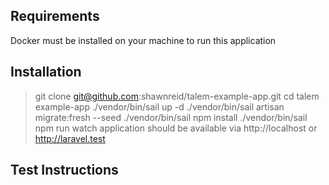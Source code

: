 ## Requirements
Docker must be installed on your machine to run this application

## Installation 

> git clone git@github.com:shawnreid/talem-example-app.git
> cd talem example-app
> ./vendor/bin/sail up -d
> ./vendor/bin/sail artisan migrate:fresh --seed
> ./vendor/bin/sail npm install
> ./vendor/bin/sail npm run watch
> application should be available via http://localhost or http://laravel.test

## Test Instructions
